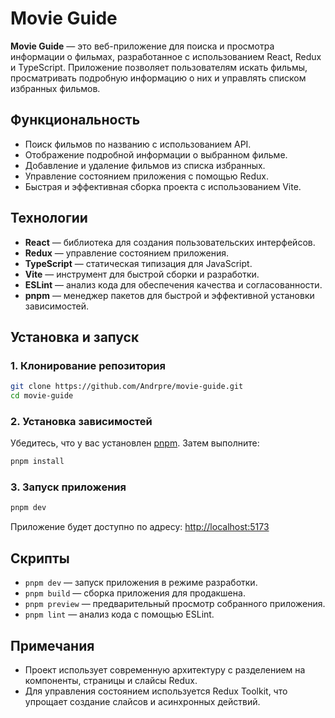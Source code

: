 # Movie Guide

**Movie Guide** — это веб-приложение для поиска и просмотра информации о фильмах, разработанное с использованием React, Redux и TypeScript. Приложение позволяет пользователям искать фильмы, просматривать подробную информацию о них и управлять списком избранных фильмов.

## Функциональность

* Поиск фильмов по названию с использованием API.
* Отображение подробной информации о выбранном фильме.
* Добавление и удаление фильмов из списка избранных.
* Управление состоянием приложения с помощью Redux.
* Быстрая и эффективная сборка проекта с использованием Vite.

## Технологии

* **React** — библиотека для создания пользовательских интерфейсов.
* **Redux** — управление состоянием приложения.
* **TypeScript** — статическая типизация для JavaScript.
* **Vite** — инструмент для быстрой сборки и разработки.
* **ESLint** — анализ кода для обеспечения качества и согласованности.
* **pnpm** — менеджер пакетов для быстрой и эффективной установки зависимостей.

## Установка и запуск

### 1. Клонирование репозитория

```bash
git clone https://github.com/Andrpre/movie-guide.git
cd movie-guide
```

### 2. Установка зависимостей

Убедитесь, что у вас установлен [pnpm](https://pnpm.io/). Затем выполните:

```bash
pnpm install
```

### 3. Запуск приложения

```bash
pnpm dev
```

Приложение будет доступно по адресу: [http://localhost:5173](http://localhost:5173)

## Скрипты

* `pnpm dev` — запуск приложения в режиме разработки.
* `pnpm build` — сборка приложения для продакшена.
* `pnpm preview` — предварительный просмотр собранного приложения.
* `pnpm lint` — анализ кода с помощью ESLint.

## Примечания

* Проект использует современную архитектуру с разделением на компоненты, страницы и слайсы Redux.
* Для управления состоянием используется Redux Toolkit, что упрощает создание слайсов и асинхронных действий.
